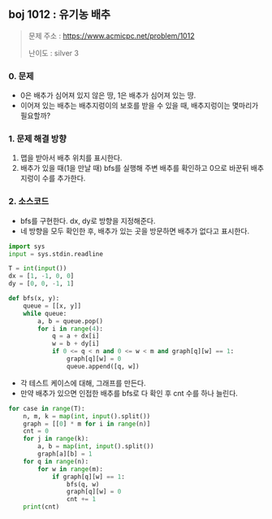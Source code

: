 ## boj 1012 : 유기농 배추
> 문제 주소 : https://www.acmicpc.net/problem/1012
>
> 난이도 : silver 3

### 0. 문제
- 0은 배추가 심어져 있지 않은 땅, 1은 배추가 심어져 있는 땅.
- 이어져 있는 배추는 배추지렁이의 보호를 받을 수 있을 때, 배추지렁이는 몇마리가 필요할까?

### 1. 문제 해결 방향
1. 맵을 받아서 배추 위치를 표시한다.
2. 배추가 있을 때(1을 만날 때) bfs를 실행해 주변 배추를 확인하고 0으로 바꾼뒤 배추지렁이 수를 추가한다.

### 2. 소스코드
- bfs를 구현한다. dx, dy로 방향을 지정해준다.
- 네 방향을 모두 확인한 후, 배추가 있는 곳을 방문하면 배추가 없다고 표시한다.
```python
import sys
input = sys.stdin.readline

T = int(input())
dx = [1, -1, 0, 0]
dy = [0, 0, -1, 1]

def bfs(x, y):
    queue = [[x, y]]
    while queue:
        a, b = queue.pop()
        for i in range(4):
            q = a + dx[i]
            w = b + dy[i]
            if 0 <= q < n and 0 <= w < m and graph[q][w] == 1:
                graph[q][w] = 0
                queue.append([q, w])
```
- 각 테스트 케이스에 대해, 그래프를 만든다.
- 만약 배추가 있으면 인접한 배추를 bfs로 다 확인 후 cnt 수를 하나 늘린다.
```python
for case in range(T):
    n, m, k = map(int, input().split())
    graph = [[0] * m for i in range(n)]
    cnt = 0
    for j in range(k):
        a, b = map(int, input().split())
        graph[a][b] = 1
    for q in range(n):
        for w in range(m):
            if graph[q][w] == 1:
                bfs(q, w)
                graph[q][w] = 0
                cnt += 1
    print(cnt)
```